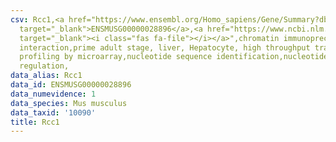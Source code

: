```yaml
---
csv: Rcc1,<a href="https://www.ensembl.org/Homo_sapiens/Gene/Summary?db=core;g=ENSMUSG00000028896"
  target="_blank">ENSMUSG00000028896</a>,<a href="https://www.ncbi.nlm.nih.gov/pubmed/23834426"
  target="_blank"><i class="fas fa-file"></i></a>",chromatin immunoprecipitation assay,direct
  interaction,prime adult stage, liver, Hepatocyte, high throughput transcription
  profiling by microarray,nucleotide sequence identification,nucleotide sequence identification,transcriptional
  regulation,
data_alias: Rcc1
data_id: ENSMUSG00000028896
data_numevidence: 1
data_species: Mus musculus
data_taxid: '10090'
title: Rcc1
---
```

